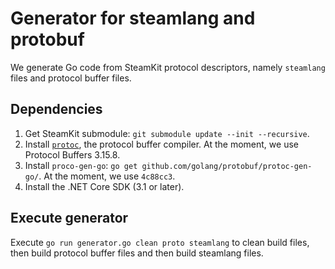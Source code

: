 # Generator for steamlang and protobuf

We generate Go code from SteamKit protocol descriptors, namely `steamlang` files and protocol buffer files.

## Dependencies
1. Get SteamKit submodule: `git submodule update --init --recursive`.
2. Install [`protoc`](https://developers.google.com/protocol-buffers/docs/downloads), the protocol buffer compiler. At the moment, we use Protocol Buffers 3.15.8.
3. Install `proco-gen-go`: `go get github.com/golang/protobuf/protoc-gen-go/`. At the moment, we use
`4c88cc3`.
4. Install the .NET Core SDK (3.1 or later).

## Execute generator

Execute `go run generator.go clean proto steamlang` to clean build files, then build protocol buffer files and then build steamlang files.
